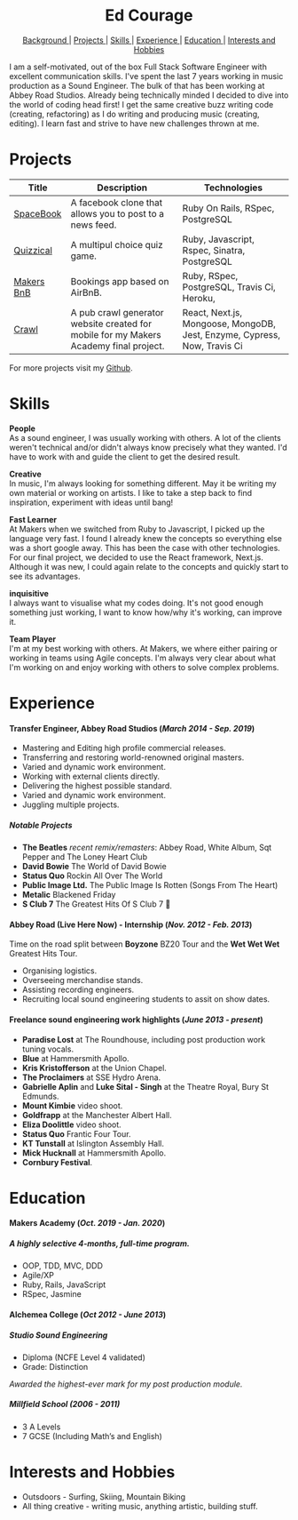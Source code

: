 <h1 align="center">Ed Courage</h1>


<div align="center">


[Background ](#background) |
[Projects ](#projects) |
[Skills ](#skills) |
[Experience ](#experience) |
[Education ](#education) |
[Interests and Hobbies](#interests_and_hobbies)

</div>

I am a self-motivated, out of the box Full Stack Software Engineer with excellent communication skills. I've spent the last 7 years working in music production as a Sound Engineer. The bulk of that has been working at Abbey Road Studios. Already being technically minded I decided to dive into the world of coding head first! I get the same creative buzz writing code (creating, refactoring) as I do writing and producing music (creating, editing). I learn fast and
strive to have new challenges thrown at me.

# Projects



| Title       | Description           | Technologies  |
|--|--|--|
| [SpaceBook](https://github.com/edcourage/SpaceBook) | A facebook clone that allows you to post to a news feed. | Ruby On Rails, RSpec, PostgreSQL |
| [Quizzical](https://github.com/edcourage/Quizzical_quiz_app_sinatra) | A multipul choice quiz game. | Ruby, Javascript, Rspec, Sinatra, PostgreSQL |
| [Makers BnB](https://github.com/edcourage/makersbnb) | Bookings app based on AirBnB. | Ruby, RSpec, PostgreSQL, Travis Ci, Heroku,  |
| [Crawl](https://github.com/edcourage/Crawl)  | A pub crawl generator website created for mobile for my Makers Academy final project. |  React, Next.js, Mongoose, MongoDB, Jest, Enzyme, Cypress, Now, Travis Ci |


 For more projects visit my [Github](https://github.com/edcourage).

# Skills



**People** <br>
As a sound engineer, I was usually working with others. A lot of the clients weren't technical and/or didn't always know precisely what they wanted.  I'd have to work with and guide the client to get the desired result.

**Creative** <br>
In music, I'm always looking for something different. May it be writing my own material or working on artists. I like to take a step back to find inspiration, experiment with ideas until bang!

**Fast Learner** <br>
At Makers when we switched from Ruby to Javascript, I picked up the language very fast. I found I already knew the concepts so everything else was a short google away. This has been the case with other technologies. For our final project, we decided to use the React framework, Next.js. Although it was new, I could again relate to the concepts and quickly start to see its advantages.

**inquisitive** <br>
I always want to visualise what my codes doing. It's not good enough something just working, I want to know how/why it's working, can improve it.

**Team Player** <br>
I'm at my best working with others. At Makers, we where either pairing or working in teams using Agile concepts. I'm always very clear about what I'm working on and enjoy working with others to solve complex problems. 

# Experience

#### Transfer Engineer, Abbey Road Studios (_March 2014 - Sep. 2019_)

- Mastering and Editing high profile commercial releases.
- Transferring and restoring world-renowned original masters.
- Varied and dynamic work environment.
- Working with external clients directly.
- Delivering the highest possible standard.
- Varied and dynamic work environment.
- Juggling multiple projects.

##### Notable Projects

- **The Beatles** _recent remix/remasters_: Abbey Road, White Album, Sqt Pepper and The Loney Heart Club
- **David Bowie** The World of David Bowie
- **Status Quo** Rockin All Over The World
- **Public Image Ltd.** The Public Image Is Rotten (Songs From The Heart)
- **Metalic** Blackened Friday
- **S Club 7** The Greatest Hits Of S Club 7 😬

#### Abbey Road (Live Here Now) - Internship (_Nov. 2012 - Feb. 2013_)

Time on the road split between **Boyzone** BZ20 Tour and the **Wet Wet Wet** Greatest Hits Tour. 

- Organising logistics.
- Overseeing merchandise stands.
- Assisting recording engineers.
- Recruiting local sound engineering students to assit on show dates.



#### Freelance sound engineering work highlights (_June 2013 - present_)

-	**Paradise Lost** at The Roundhouse, including post production work tuning vocals.
-	**Blue** at Hammersmith Apollo.
-	**Kris Kristofferson** at the Union Chapel.
-	**The Proclaimers** at SSE Hydro Arena.
-	**Gabrielle Aplin** and **Luke Sital - Singh** at the Theatre Royal, Bury St Edmunds.
-	**Mount Kimbie** video shoot.
-	**Goldfrapp** at the Manchester Albert Hall.
-	**Eliza Doolittle** video shoot.
-	**Status Quo** Frantic Four Tour.
-	**KT Tunstall** at Islington Assembly Hall.
-	**Mick Hucknall** at Hammersmith Apollo.
-	**Cornbury Festival**.




# Education

#### Makers Academy (_Oct. 2019 - Jan. 2020_)

##### A highly selective 4-months, full-time program.

- OOP, TDD, MVC, DDD
- Agile/XP
- Ruby, Rails, JavaScript
- RSpec, Jasmine


#### Alchemea College (_Oct 2012 - June 2013_)
##### Studio Sound Engineering
- Diploma (NCFE Level 4 validated)
- Grade: Distinction

_Awarded the highest-ever mark for my post production module._


##### Millfield School (2006 - 2011)

- 3 A Levels
- 7 GCSE (Including Math’s and English)



# Interests and Hobbies

- Outsdoors - Surfing, Skiing, Mountain Biking 
- All thing creative - writing music, anything artistic, building stuff.                                

